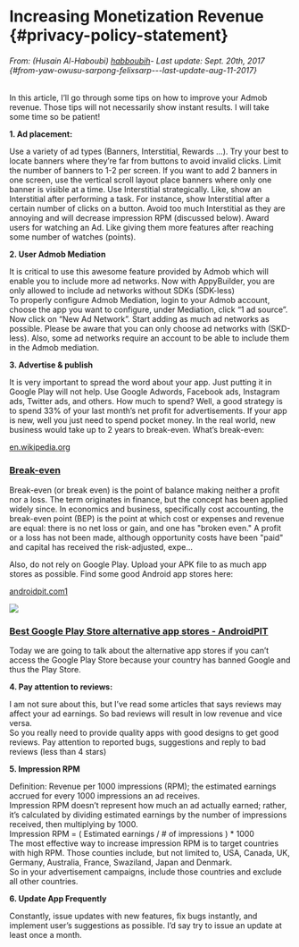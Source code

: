 # Increasing Monetization Revenue {#privacy-policy-statement}

###### From: \(Husain Al-Haboubi\) [habboubih](http://community.appybuilder.com/u/habboubih)- Last update: Sept. 20th, 2017 {#from-yaw-owusu-sarpong-felixsarp---last-update-aug-11-2017}

In this article, I’ll go through some tips on how to improve your Admob revenue. Those tips will not necessarily show instant results. I will take some time so be patient!

**1. Ad placement:**

Use a variety of ad types \(Banners, Interstitial, Rewards …\). Try your best to locate banners where they’re far from buttons to avoid invalid clicks. Limit the number of banners to 1-2 per screen. If you want to add 2 banners in one screen, use the vertical scroll layout place banners where only one banner is visible at a time. Use Interstitial strategically. Like, show an Interstitial after performing a task. For instance, show Interstitial after a certain number of clicks on a button. Avoid too much Interstitial as they are annoying and will decrease impression RPM \(discussed below\). Award users for watching an Ad. Like giving them more features after reaching some number of watches \(points\).

**2. User Admob Mediation**

It is critical to use this awesome feature provided by Admob which will enable you to include more ad networks. Now with AppyBuilder, you are only allowed to include ad networks without SDKs \(SDK-less\)  
To properly configure Admob Mediation, login to your Admob account, choose the app you want to configure, under Mediation, click “1 ad source”. Now click on “New Ad Network”. Start adding as much ad networks as possible. Please be aware that you can only choose ad networks with \(SKD-less\). Also, some ad networks require an account to be able to include them in the Admob mediation.

**3. Advertise & publish**

It is very important to spread the word about your app. Just putting it in Google Play will not help. Use Google Adwords, Facebook ads, Instagram ads, Twitter ads, and others. How much to spend? Well, a good strategy is to spend 33% of your last month’s net profit for advertisements. If your app is new, well you just need to spend pocket money. In the real world, new business would take up to 2 years to break-even. What’s break-even:

[en.wikipedia.org](https://en.wikipedia.org/wiki/Break-even)

### [Break-even](https://en.wikipedia.org/wiki/Break-even)

Break-even \(or break even\) is the point of balance making neither a profit nor a loss. The term originates in finance, but the concept has been applied widely since. In economics and business, specifically cost accounting, the break-even point \(BEP\) is the point at which cost or expenses and revenue are equal: there is no net loss or gain, and one has "broken even." A profit or a loss has not been made, although opportunity costs have been "paid" and capital has received the risk-adjusted, expe...

Also, do not rely on Google Play. Upload your APK file to as much app stores as possible. Find some good Android app stores here:

[androidpit.com1](https://www.androidpit.com/best-google-play-store-alternative-app-stores)

![](http://community.appybuilder.com/uploads/default/original/2X/b/b91599515f5d78ec1948ed48f8a6e5f4c6fd78e9.jpg)

### [Best Google Play Store alternative app stores - AndroidPIT](https://www.androidpit.com/best-google-play-store-alternative-app-stores)

Today we are going to talk about the alternative app stores if you can’t access the Google Play Store because your country has banned Google and thus the Play Store.

**4. Pay attention to reviews:**

I am not sure about this, but I’ve read some articles that says reviews may affect your ad earnings. So bad reviews will result in low revenue and vice versa.  
So you really need to provide quality apps with good designs to get good reviews. Pay attention to reported bugs, suggestions and reply to bad reviews \(less than 4 stars\)

**5. Impression RPM**

Definition: Revenue per 1000 impressions \(RPM\); the estimated earnings accrued for every 1000 impressions an ad receives.  
Impression RPM doesn’t represent how much an ad actually earned; rather, it’s calculated by dividing estimated earnings by the number of impressions received, then multiplying by 1000.  
Impression RPM = \( Estimated earnings / \# of impressions \) \* 1000  
The most effective way to increase impression RPM is to target countries with high RPM. Those counties include, but not limited to, USA, Canada, UK, Germany, Australia, France, Swaziland, Japan and Denmark.  
So in your advertisement campaigns, include those countries and exclude all other countries.

**6. Update App Frequently**

Constantly, issue updates with new features, fix bugs instantly, and implement user’s suggestions as possible. I’d say try to issue an update at least once a month.

